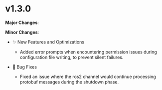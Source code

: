# v1.3.0

**Major Changes**:

**Minor Changes**:

- ✨ New Features and Optimizations
  - Added error prompts when encountering permission issues during configuration file writing, to prevent silent failures.

- 🐛 Bug Fixes
  - Fixed an issue where the ros2 channel would continue processing protobuf messages during the shutdown phase.

